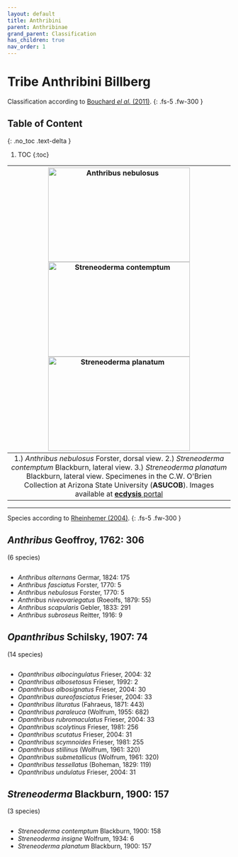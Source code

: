 ```yaml
---
layout: default
title: Anthribini
parent: Anthribinae
grand_parent: Classification
has_children: true
nav_order: 1
---
```



# Tribe Anthribini Billberg

Classification according to [Bouchard _el al._ (2011)](https://zookeys.pensoft.net/articles.php?id=4001).
{: .fs-5 .fw-300 }

## Table of Content
{: .no_toc .text-delta }

1. TOC
{:toc}

| [<img src="https://serv.biokic.asu.edu/imglib/ecdysis/ASU_ASUCOB/ASUCOB0015/ASUCOB0015351_dorsal_edited_1608612310.jpg" alt="Anthribus nebulosus" width="320" height="213.4">](https://serv.biokic.asu.edu/ecdysis/collections/individual/index.php?occid=650093) [<img src="https://storage.idigbio.org/portals/scan/misc/201504/ASUHIC0079276_habitus_lateral__1429125454_web.jpg" alt="Streneoderma contemptum" width="320" height="213.4">](https://serv.biokic.asu.edu/ecdysis/collections/individual/index.php?occid=348888) [<img src="https://serv.biokic.asu.edu/imglib/ecdysis/ASU_ASUCOB/ASUCOB0015/ASUCOB0015228_lateral_edited_1610169538.jpg" alt="Streneoderma planatum" width="320" height="213.4">](https://serv.biokic.asu.edu/ecdysis/collections/individual/index.php?occid=629017)  | 
|:--:| 
|1.) *Anthribus nebulosus* Forster, dorsal view. 2.) _Streneoderma contemptum_ Blackburn, lateral view. 3.) _Streneoderma planatum_ Blackburn, lateral view. Specimenes in the C.W. O'Brien Collection at Arizona State University (**ASUCOB**). Images available at [**ecdysis** portal](https://serv.biokic.asu.edu/ecdysis/index.php)|

---

Species according to [Rheinhemer (2004)](https://www.zobodat.at/pdf/Mitt-Ent-Ver-Stuttgart_39_2004_0001-0244.pdf).
{: .fs-5 .fw-300 }


## _Anthribus_ Geoffroy, 1762: 306
(6 species)

<img src="https://www.simplemappr.net/map/18214" alt="" />

- _Anthribus alternans_ Germar, 1824: 175
- _Anthribus fasciatus_ Forster, 1770: 5
- _Anthribus nebulosus_ Forster, 1770: 5
- _Anthribus niveovariegatus_ (Roeolfs, 1879: 55)
- _Anthribus scapularis_ Gebler, 1833: 291
- _Anthribus subroseus_ Reitter, 1916: 9

## _Opanthribus_ Schilsky, 1907: 74
(14 species)

<img src="https://www.simplemappr.net/map/18216" alt="" />

- _Opanthribus albocingulatus_ Frieser, 2004: 32
- _Opanthribus albosetosus_ Frieser, 1992: 2
- _Opanthribus albosignatus_ Frieser, 2004: 30
- _Opanthribus aureofasciatus_ Frieser, 2004: 33
- _Opanthribus lituratus_ (Fahraeus, 1871: 443)
- _Opanthribus paraleuca_ (Wolfrum, 1955: 682)
- _Opanthribus rubromaculatus_ Frieser, 2004: 33
- _Opanthribus scolytinus_ Frieser, 1981: 256
- _Opanthribus scutatus_ Frieser, 2004: 31
- _Opanthribus scymnoides_ Frieser, 1981: 255
- _Opanthribus stillinus_ (Wolfrum, 1961: 320)
- _Opanthribus submetallicus_ (Wolfrum, 1961: 320)
- _Opanthribus tessellatus_ (Boheman, 1829: 119)
- _Opanthribus undulatus_ Frieser, 2004: 31

## _Streneoderma_ Blackburn, 1900: 157
(3 species)

<img src="https://www.simplemappr.net/map/18215" alt="" />

- _Streneoderma contemptum_ Blackburn, 1900: 158
- _Streneoderma insigne_ Wolfrum, 1934: 6
- _Streneoderma planatum_ Blackburn, 1900: 157
